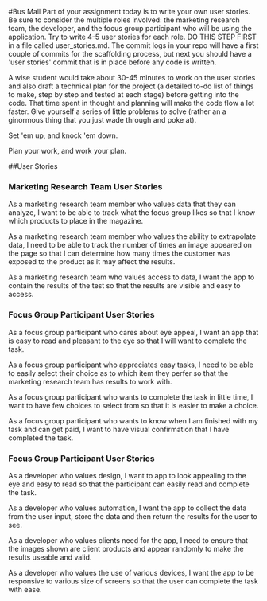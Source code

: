 #Bus Mall
Part of your assignment today is to write your own user stories. Be sure to consider the multiple roles involved: the marketing research team, the developer, and the focus group participant who will be using the application. Try to write 4-5 user stories for each role. DO THIS STEP FIRST in a file called user_stories.md. The commit logs in your repo will have a first couple of commits for the scaffolding process, but next you should have a 'user stories' commit that is in place before any code is written.

A wise student would take about 30-45 minutes to work on the user stories and also draft a technical plan for the project (a detailed to-do list of things to make, step by step and tested at each stage) before getting into the code. That time spent in thought and planning will make the code flow a lot faster. Give yourself a series of little problems to solve (rather an a ginormous thing that you just wade through and poke at).

Set 'em up, and knock 'em down.

Plan your work, and work your plan.

##User Stories 

### Marketing Research Team User Stories
As a marketing research team member who values data that they can analyze, I want to be able to track what the focus group likes so that I know which products to place in the magazine.

As a marketing research team member who values the ability to extrapolate data, I need to be able to track the number of times an image appeared on the page so that I can determine how many times the customer was exposed to the product as it may affect the results.

As a marketing research team who values access to data, I want the app to contain the results of the test so that the results are visible and easy to access.

### Focus Group Participant User Stories
As a focus group participant who cares about eye appeal, I want an app that is easy to read and pleasant to the eye so that I will want to complete the task.

As a focus group participant who appreciates easy tasks, I need to be able to easily select their choice as to which item they perfer so that the marketing research team has results to work with.

As a focus group participant who wants to complete the task in little time, I want to have few choices to select from so that it is easier to make a choice.

As a focus group participant who wants to know when I am finished with my task and can get paid, I want to have visual confirmation that I have completed the task.


### Focus Group Participant User Stories
As a developer who values design, I want to app to look appealing to the eye and easy to read so that the participant can easily read and complete the task.

As a developer who values automation, I want the app to collect the data from the user input, store the data and then return the results for the user to see.

As a developer who values clients need for the app, I need to ensure that the images shown are client products and appear randomly to make the results useable and valid.

As a developer who values the use of various devices, I want the app to be responsive to various size of screens so that the user can complete the task with ease.